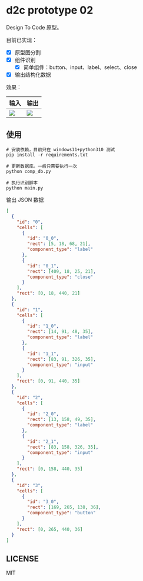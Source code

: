 # d2c prototype 02

Design To Code 原型。

目前已实现：

- [x] 原型图分割
- [x] 组件识别
  - [x] 简单组件：button、input、label、select、close
- [x] 输出结构化数据

效果：

| 输入                  | 输出                   |
| --------------------- | ---------------------- |
| ![](./demo_input.png) | ![](./demo_output.png) |

## 使用

```shell
# 安装依赖，目前只在 windows11+python310 测试
pip install -r requirements.txt

# 更新数据库。一般只需要执行一次
python comp_db.py

# 执行识别脚本
python main.py
```

输出 JSON 数据

```json
[
  {
    "id": "0",
    "cells": [
      {
        "id": "0_0",
        "rect": [5, 18, 68, 21],
        "component_type": "label"
      },
      {
        "id": "0_1",
        "rect": [409, 18, 25, 21],
        "component_type": "close"
      }
    ],
    "rect": [0, 18, 440, 21]
  },
  {
    "id": "1",
    "cells": [
      {
        "id": "1_0",
        "rect": [14, 91, 48, 35],
        "component_type": "label"
      },
      {
        "id": "1_1",
        "rect": [83, 91, 326, 35],
        "component_type": "input"
      }
    ],
    "rect": [0, 91, 440, 35]
  },
  {
    "id": "2",
    "cells": [
      {
        "id": "2_0",
        "rect": [13, 158, 49, 35],
        "component_type": "label"
      },
      {
        "id": "2_1",
        "rect": [83, 158, 326, 35],
        "component_type": "input"
      }
    ],
    "rect": [0, 158, 440, 35]
  },
  {
    "id": "3",
    "cells": [
      {
        "id": "3_0",
        "rect": [169, 265, 138, 36],
        "component_type": "button"
      }
    ],
    "rect": [0, 265, 440, 36]
  }
]
```

## LICENSE

MIT
